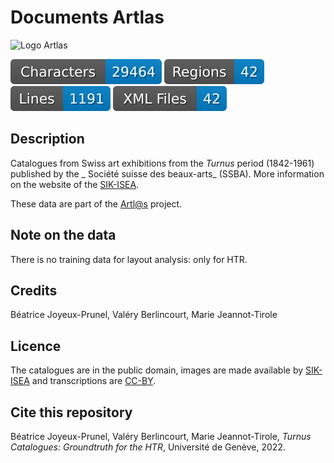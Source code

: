 # Documents  Artlas

<img alt="Logo Artlas" style="border-width:0" src="https://artlas.huma-num.fr/wp-content/uploads/2017/03/Artlas_logo_white.png" /><br/>

![characters badge](badges/characters.svg) ![regions badge](badges/regions.svg) ![lines badge](badges/lines.svg) ![files badge](badges/files.svg) 

## Description

Catalogues from Swiss art exhibitions from the _Turnus_ period (1842-1961) published by the _ Société suisse des beaux-arts_ (SSBA). More information on the website of the [SIK-ISEA](https://www.sik-isea.ch/fr-ch/Archives-de-lart-biblioth%C3%A8que/Biblioth%C3%A8que/Fonds-num%C3%A9riques/Catalogue-des-Turnus).

These data are part of the [Artl@s](https://artlas.huma-num.fr/fr/) project. 

## Note on the data

There is no training data for layout analysis: only for HTR.

## Credits 

Béatrice Joyeux-Prunel, Valéry Berlincourt, Marie Jeannot-Tirole

## Licence

The catalogues are in the public domain, images are made available by [SIK-ISEA](https://www.sik-isea.ch/fr-ch/Archives-de-lart-biblioth%C3%A8que/Biblioth%C3%A8que/Fonds-num%C3%A9riques/Catalogue-des-Turnus) and transcriptions are [CC-BY](https://creativecommons.org/licenses/by/2.0/fr/).

## Cite this repository

Béatrice Joyeux-Prunel, Valéry Berlincourt, Marie Jeannot-Tirole, _Turnus Catalogues: Groundtruth for the HTR_, Université de Genève, 2022.